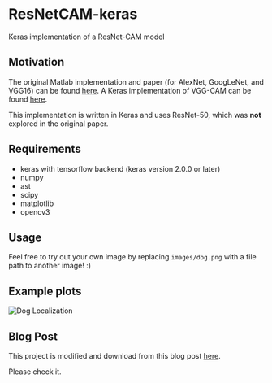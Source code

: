 [//]: # (Image References)

[image1]: ./images/dog_localization.png "Dog Localization"

# ResNetCAM-keras
Keras implementation of a ResNet-CAM model

## Motivation

The original Matlab implementation and paper (for AlexNet, GoogLeNet, and VGG16) can be found [here](https://github.com/metalbubble/CAM).  A Keras implementation of VGG-CAM can be found [here](https://github.com/tdeboissiere/VGG16CAM-keras/blob/master/README.md).

This implementation is written in Keras and uses ResNet-50, which was __not__ explored in the original paper.  

## Requirements

- keras with tensorflow backend (keras version 2.0.0 or later)
- numpy
- ast
- scipy
- matplotlib
- opencv3

## Usage

Feel free to try out your own image by replacing `images/dog.png` with a file path to another image! :)

## Example plots

![Dog Localization][image1]

## Blog Post

This project is modified and download from this blog post [here](https://alexisbcook.github.io/2017/global-average-pooling-layers-for-object-localization/).

Please check it.